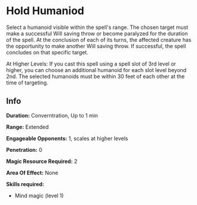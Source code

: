 # Hold Humaniod

Select a humanoid visible within the spell's range. The chosen target must make a successful Will saving throw or become paralyzed for the duration of the spell. At the conclusion of each of its turns, the affected creature has the opportunity to make another Will saving throw. If successful, the spell concludes on that specific target.

At Higher Levels: If you cast this spell using a spell slot of 3rd level or higher, you can choose an additional humanoid for each slot level beyond 2nd. The selected humanoids must be within 30 feet of each other at the time of targeting.

## Info

**Duration:** Converntration, Up to 1 min

**Range:** Extended

**Engageable Opponents:** 1, scales at higher levels

**Penetration:** 0

**Magic Resource Required:** 2

**Area Of Effect:** None

**Skills required:**

- Mind magic (level 1)
